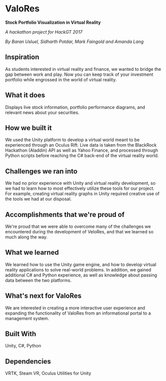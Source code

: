# ValoRes

**Stock Portfolio Visualization in Virtual Reality**

*A hackathon project for HackGT 2017*

*By Baran Usluel, Sidharth Potdar, Mark Faingold and Amanda Lang*

## Inspiration

As students interested in virtual reality and finance, we wanted to bridge the gap between work and play. Now you can keep track of your investment portfolio while engrossed in the world of virtual reality.

## What it does

Displays live stock information, portfolio performance diagrams, and relevant news about your securities.

## How we built it

We used the Unity platform to develop a virtual world meant to be experienced through an Oculus Rift. Live data is taken from the BlackRock Hackathon (Aladdin) API as well as Yahoo Finance, and processed through Python scripts before reaching the C# back-end of the virtual reality world.

## Challenges we ran into

We had no prior experience with Unity and virtual reality development, so we had to learn how to most effectively utilize these tools for our project. For example, creating virtual reality graphs in Unity required creative use of the tools we had at our disposal.

## Accomplishments that we're proud of

We're proud that we were able to overcome many of the challenges we encountered during the development of VeloRes, and that we learned so much along the way.

## What we learned

We learned how to use the Unity game engine, and how to develop virtual reality applications to solve real-world problems. In addition, we gained additional C# and Python experience, as well as knowledge about passing data between the two platforms.

## What's next for ValoRes

We are interested in creating a more interactive user experience and expanding the functionality of ValoRes from an informational portal to a management system.

## Built With

Unity, C#, Python

## Dependencies

VRTK, Steam VR, Oculus Utilities for Unity